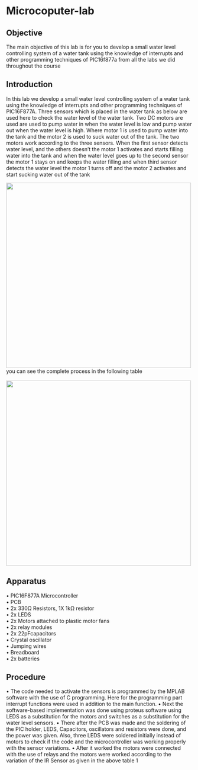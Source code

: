 # Microcoputer-lab
## Objective 

The main objective of this lab is for you to develop a small water level controlling system of a water tank using the knowledge of interrupts and other programming techniques of PIC16f877a from all the labs we did throughout the course<br>
## Introduction
In this lab we develop a small water level controlling system of a water tank using the knowledge of interrupts and other programming techniques of PIC16F877A. Three sensors which is placed in the water tank as below are used here to check the water level of the water tank. Two DC motors are used are used to pump water in when the water level is low and pump water out when the water level is high. Where motor 1 is used to pump water into the tank and the motor 2 is used to suck water out of the tank. The two motors work according to the three sensors. When the first sensor detects water level, and the others doesn’t the motor 1 activates and starts filling water into the tank and when the water level goes up to the second sensor the motor 1 stays on and keeps the water filling and when third sensor detects the water level the motor 1 turns off and the motor 2 activates and start sucking water out of the tank<br>

<img src="https://user-images.githubusercontent.com/111337119/185675962-05771fed-4d09-4597-ab0e-297f93a8f563.png" width=500 >
you can see the complete process in the following table<br>
<br>

<img src="https://user-images.githubusercontent.com/111337119/185676404-4b1960e6-5896-4773-a798-2ed3b8c88ed5.png" width=500 >

## Apparatus

•	PIC16F877A Microcontroller<br>
•	PCB<br>
•	2x 330Ω Resistors, 1X 1kΩ resistor<br>
•	2x LEDS<br>
•	2x Motors attached to plastic motor fans<br>
•	2x relay modules<br>
•	2x 22pFcapacitors<br>
•	Crystal oscillator<br>
•	Jumping wires<br>
•	Breadboard<br>
•	2x batteries<br>

## Procedure
•	The code needed to activate the sensors is programmed by the MPLAB software with the use of C programming. Here for the programming part interrupt functions were used in addition to the main function.
•	Next the software-based implementation was done using proteus software using LEDS as a substitution for the motors and switches as a substitution for the water level sensors. 
•	There after the PCB was made and the soldering of the PIC holder, LEDS, Capacitors, oscillators and resistors were done, and the power was given. Also, three LEDS were soldered initially instead of motors to check if the code and the microcontroller was working properly with the sensor variations.
•	After it worked the motors were connected with the use of relays and the motors were worked according to the variation of the IR Sensor as given in the above table 1
